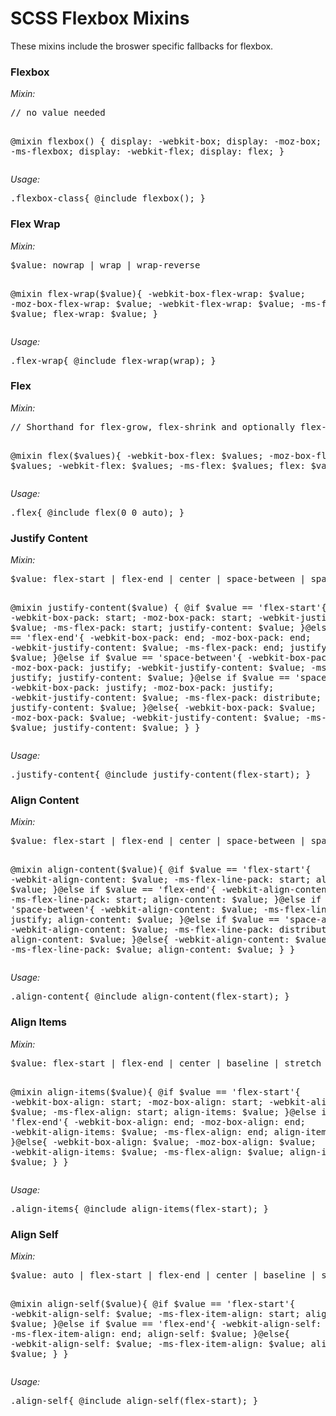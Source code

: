 # SCSS Flexbox Mixins
These mixins include the broswer specific fallbacks for flexbox.

<h3><strong>Flexbox</strong></h3>
<em>Mixin:</em>
<pre>
// no value needed

@mixin flexbox() {
	display: -webkit-box;
	display: -moz-box;
	display: -ms-flexbox;
	display: -webkit-flex;
	display: flex;
}
</pre>
<em>Usage:</em>
<pre>.flexbox-class{ @include flexbox(); }</pre>
<h3><strong>Flex Wrap</strong></h3>
<em>Mixin:</em>
<pre>
$value: nowrap | wrap | wrap-reverse

@mixin flex-wrap($value){
	-webkit-box-flex-wrap: $value;
	-moz-box-flex-wrap: $value;
	-webkit-flex-wrap: $value;
	-ms-flex-wrap: $value;
	flex-wrap: $value;
}
</pre>
<em>Usage:</em>
<pre>.flex-wrap{ @include flex-wrap(wrap); }</pre>
<h3><strong>Flex</strong></h3>
<em>Mixin:</em>
<pre>
// Shorthand for flex-grow, flex-shrink and optionally flex-basis. Space separated, in that order.

@mixin flex($values){
	-webkit-box-flex: $values;
	-moz-box-flex:  $values;
	-webkit-flex:  $values;
	-ms-flex:  $values;
	flex:  $values;
}
</pre>
<em>Usage:</em>
<pre>.flex{ @include flex(0 0 auto); }</pre>
<h3><strong>Justify Content</strong></h3>
<em>Mixin:</em>
<pre>
$value: flex-start | flex-end | center | space-between | space-around

@mixin justify-content($value) {
	@if $value == 'flex-start'{
		-webkit-box-pack: start;
		-moz-box-pack: start;
		-webkit-justify-content: $value;
		-ms-flex-pack: start;
		justify-content: $value;
	}@else if $value == 'flex-end'{
		-webkit-box-pack: end;
		-moz-box-pack: end;
		-webkit-justify-content: $value;
		-ms-flex-pack: end;
		justify-content: $value;
	}@else if $value == 'space-between'{
		-webkit-box-pack: justify;
		-moz-box-pack: justify;
		-webkit-justify-content: $value;
		-ms-flex-pack: justify;
		justify-content: $value;
	}@else if $value == 'space-around'{
		-webkit-box-pack: justify;
		-moz-box-pack: justify;
		-webkit-justify-content: $value;
		-ms-flex-pack: distribute;
		justify-content: $value;
	}@else{
		-webkit-box-pack: $value;
		-moz-box-pack: $value;
		-webkit-justify-content: $value;
		-ms-flex-pack: $value;
		justify-content: $value;
	}
}
</pre>
<em>Usage:</em>
<pre>.justify-content{ @include justify-content(flex-start); }</pre>
<h3><strong>Align Content</strong></h3>
<em>Mixin:</em>
<pre>
$value: flex-start | flex-end | center | space-between | space-around | stretch

@mixin align-content($value){
	@if $value == 'flex-start'{
		-webkit-align-content: $value;
		-ms-flex-line-pack: start;
		align-content: $value;
	}@else if $value == 'flex-end'{
		-webkit-align-content: $value;
		-ms-flex-line-pack: start;
		align-content: $value;
	}@else if $value == 'space-between'{
		-webkit-align-content: $value;
		-ms-flex-line-pack: justify;
		align-content: $value;
	}@else if $value == 'space-around'{
		-webkit-align-content: $value;
		-ms-flex-line-pack: distribute;
		align-content: $value;
	}@else{
		-webkit-align-content: $value;
		-ms-flex-line-pack: $value;
		align-content: $value;
	}
}
</pre>
<em>Usage:</em>
<pre>.align-content{ @include align-content(flex-start); }</pre>
<h3><strong>Align Items</strong></h3>
<em>Mixin:</em>
<pre>
$value: flex-start | flex-end | center | baseline | stretch

@mixin align-items($value){
	@if $value == 'flex-start'{
		-webkit-box-align: start;
		-moz-box-align: start;
		-webkit-align-items: $value;
		-ms-flex-align: start;
		align-items: $value;
	}@else if $value == 'flex-end'{
		-webkit-box-align: end;
		-moz-box-align: end;
		-webkit-align-items: $value;
		-ms-flex-align: end;
		align-items: $value;
	}@else{
		-webkit-box-align: $value;
		-moz-box-align: $value;
		-webkit-align-items: $value;
		-ms-flex-align: $value;
		align-items: $value;
	}
}
</pre>
<em>Usage:</em>
<pre>.align-items{ @include align-items(flex-start); }</pre>
<h3><strong>Align Self</strong></h3>
<em>Mixin:</em>
<pre>
$value: auto | flex-start | flex-end | center | baseline | stretch
	
@mixin align-self($value){
	@if $value == 'flex-start'{
		-webkit-align-self: $value;
		-ms-flex-item-align: start;
		align-self: $value;
	}@else if $value == 'flex-end'{
		-webkit-align-self: $value;
		-ms-flex-item-align: end;
		align-self: $value;
	}@else{
		-webkit-align-self: $value;
		-ms-flex-item-align: $value;
		align-self: $value;
	}
}
</pre>
<em>Usage:</em>
<pre>.align-self{ @include align-self(flex-start); }</pre>
